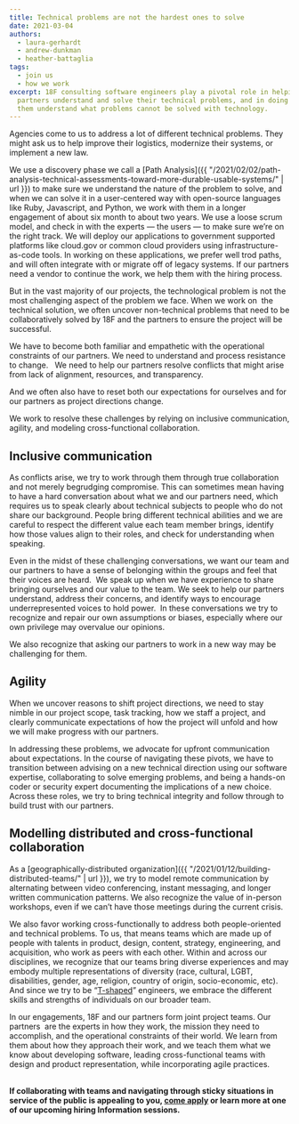 ```yaml
---
title: Technical problems are not the hardest ones to solve
date: 2021-03-04
authors:
  - laura-gerhardt
  - andrew-dunkman
  - heather-battaglia
tags:
  - join us
  - how we work
excerpt: 18F consulting software engineers play a pivotal role in helping our
  partners understand and solve their technical problems, and in doing so help
  them understand what problems cannot be solved with technology.
---
```

Agencies come to us to address a lot of different technical problems. They might ask us to help improve their logistics, modernize their systems, or implement a new law.

We use a discovery phase we call a [Path Analysis]({{ "/2021/02/02/path-analysis-technical-assessments-toward-more-durable-usable-systems/" | url }}) to make sure we understand the nature of the problem to solve, and when we can solve it in a user-centered way with open-source languages like Ruby, Javascript, and Python, we work with them in a longer engagement of about six month to about two years. We use a loose scrum model, and check in with the experts — the users — to make sure we’re on the right track. We will deploy our applications to government supported platforms like cloud.gov or common cloud providers using infrastructure-as-code tools. In working on these applications, we prefer well trod paths, and will often integrate with or migrate off of legacy systems. If our partners need a vendor to continue the work, we help them with the hiring process.

But in the vast majority of our projects, the technological problem is not the most challenging aspect of the problem we face. When we work on  the technical solution, we often uncover non-technical problems that need to be collaboratively solved by 18F and the partners to ensure the project will be successful. 

We have to become both familiar and empathetic with the operational constraints of our partners. We need to understand and process resistance to change.   We need to help our partners resolve conflicts that might arise from lack of alignment, resources, and transparency. 

And we often also have to reset both our expectations for ourselves and for our partners as project directions change. 

We work to resolve these challenges by relying on inclusive communication, agility, and modeling cross-functional collaboration.

## Inclusive communication

As conflicts arise, we try to work through them through true collaboration and not merely begrudging compromise. This can sometimes mean having to have a hard conversation about what we and our partners need, which requires us to speak clearly about technical subjects to people who do not share our background. People bring different technical abilities and we are careful to respect the different value each team member brings, identify how those values align to their roles, and check for understanding when speaking. 

Even in the midst of these challenging conversations, we want our team and our partners to have a sense of belonging within the groups and feel that their voices are heard.  We speak up when we have experience to share bringing ourselves and our value to the team. We seek to help our partners understand, address their concerns, and identify ways to encourage underrepresented voices to hold power.  In these conversations we try to recognize and repair our own assumptions or biases, especially where our own privilege may overvalue our opinions.  

We also recognize that asking our partners to work in a new way may be challenging for them.

## Agility

When we uncover reasons to shift project directions, we need to stay nimble in our project scope, task tracking, how we staff a project, and clearly communicate expectations of how the project will unfold and how we will make progress with our partners.

In addressing these problems, we advocate for upfront communication about expectations. In the course of navigating these pivots, we have to transition between advising on a new technical direction using our software expertise, collaborating to solve emerging problems, and being a hands-on coder or security expert documenting the implications of a new choice. Across these roles, we try to bring technical integrity and follow through to build trust with our partners.

## Modelling distributed and cross-functional collaboration

As a [geographically-distributed organization]({{ "/2021/01/12/building-distributed-teams/" | url }}), we try to model remote communication by alternating between video conferencing, instant messaging, and longer written communication patterns. We also recognize the value of in-person workshops, even if we can’t have those meetings during the current crisis.

We also favor working cross-functionally to address both people-oriented and technical problems. To us, that means teams which are made up of people with talents in product, design, content, strategy, engineering, and acquisition, who work as peers with each other. Within and across our disciplines, we recognize that our teams bring diverse experiences and may embody multiple representations of diversity (race, cultural, LGBT, disabilities, gender, age, religion, country of origin, socio-economic, etc). And since we try to be “[T-shaped](https://en.wikipedia.org/wiki/T-shaped_skills)” engineers, we embrace the different skills and strengths of individuals on our broader team.  

In our engagements, 18F and our partners form joint project teams. Our partners  are the experts in how they work, the mission they need to accomplish, and the operational constraints of their world. We learn from them about how they approach their work, and we teach them what we know about developing software, leading cross-functional teams with design and product representation, while incorporating agile practices. 

**\
If collaborating with teams and navigating through sticky situations in service of the public is appealing to you, [come apply](https://join.tts.gsa.gov/) or learn more at one of our upcoming hiring Information sessions.**
